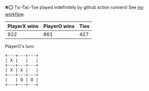 :x::o: Tic-Tac-Toe played indefinitely by github action runners! See [my workflow](.github/workflows/play.yaml).

|PlayerX wins|PlayerO wins|Ties|
|-|-|-|
|922|861|427|

PlayerO's turn.

<pre>
+---+---+---+
| X |   |   |
+---+---+---+
| X | X |   |
+---+---+---+
|   | O | O |
+---+---+---+
</pre>